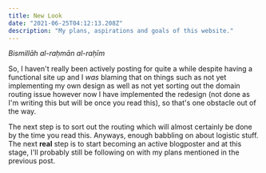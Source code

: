 ```yaml
---
title: New Look
date: "2021-06-25T04:12:13.208Z"
description: "My plans, aspirations and goals of this website."
---
```


*Bismillāh al-raḥmān al-raḥīm*

So, I haven't really been actively posting for quite a while despite having a functional site up and I *was* blaming that on things such as not yet implementing my own design as well as not yet sorting out the domain routing issue however now I have implemented the redesign (not done as I'm writing this but will be once you read this), so that's one obstacle out of the way.

The next step is to sort out the routing which will almost certainly be done by the time you read this. Anyways, enough babbling on about logistic stuff. The next **real** step is to start becoming an active blogposter and at this stage, I'll probably still be following on with my plans mentioned in the previous post.